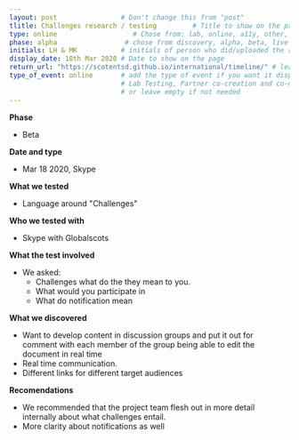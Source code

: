 ```yaml
---
layout: post                # Don't change this from "post"
tlitle: Challenges research / testing         # Title to show on the page
type: online                   # Chose from: lab, online, a11y, other, partner
phase: alpha                 # chose from discovery, alpha, beta, live
initials: LH & MK           # initials of person who did/uploaded the research
display_date: 18th Mar 2020 # Date to show on the page
return_url: "https://scotentsd.github.io/international/timeline/" # leave like this - don't change it
type_of_event: online       # add the type of event if you want it displayed added to the heading when the post is clicked on
                            # Lab Testing, Partner co-creation and co-design, Accessibility, Online research and testing, Events, F2F and testing
                            # or leave empty if not needed
---
```


**Phase**
- Beta

**Date and type**
- Mar 18 2020,  Skype

**What we tested**
- Language around "Challenges"


**Who we tested with**
- Skype with Globalscots

**What the test involved**
- We asked:
   - Challenges what do the they mean to you.
   - What would you participate in
   - What do notification mean


**What we discovered**
- Want to develop content in discussion groups and put it out for comment with each member of the group being able to edit the document in real time
- Real time communication.
- Different links for different target audiences

**Recomendations**
- We recommended that the project team flesh out in more detail internally about what challenges entail.
- More clarity about notifications as well
